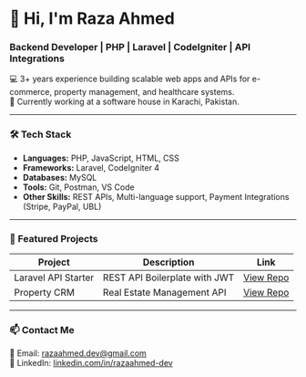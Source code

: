 # 👋 Hi, I'm Raza Ahmed  
### Backend Developer | PHP | Laravel | CodeIgniter | API Integrations  

💻 3+ years experience building scalable web apps and APIs for e-commerce, property management, and healthcare systems.  
🏢 Currently working at a software house in Karachi, Pakistan.  

---

### 🛠️ Tech Stack
- **Languages:** PHP, JavaScript, HTML, CSS  
- **Frameworks:** Laravel, CodeIgniter 4  
- **Databases:** MySQL  
- **Tools:** Git, Postman, VS Code  
- **Other Skills:** REST APIs, Multi-language support, Payment Integrations (Stripe, PayPal, UBL)

---

### 🚀 Featured Projects
| Project | Description | Link |
|----------|--------------|------|
| Laravel API Starter | REST API Boilerplate with JWT | [View Repo](https://github.com/Raza1631/laravel-api-starter) |
| Property CRM | Real Estate Management API | [View Repo](https://github.com/Raza1631/property-crm) |

---

### 📫 Contact Me
📧 Email: razaahmed.dev@gmail.com  
💼 LinkedIn: [linkedin.com/in/razaahmed-dev](https://www.linkedin.com/in/raza-ahmed-web/)  
